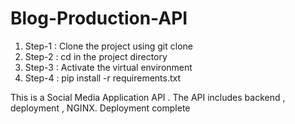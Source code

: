 # Blog-Production-API

1. Step-1 : Clone the project using git clone
2. Step-2 : cd in the project directory
3. Step-3 : Activate the virtual environment
4. Step-4 : pip install -r requirements.txt

This is a Social Media Application API . The API includes backend , deployment , NGINX.
Deployment complete